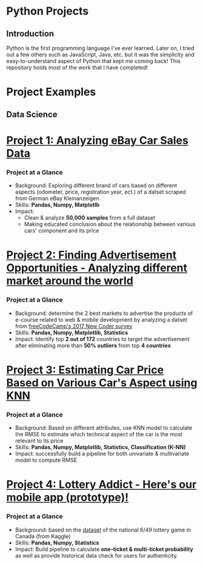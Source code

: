 # Python Projects

## Introduction

Python is the first programming language I've ever learned. Later on, I tried out a few others such as JavaScript, Java, etc. but it was the simplicity and easy-to-understand aspect of Python that kept me coming back! This repository holds most of the work that I have completed!

# Project Examples

## Data Science

# [Project 1: Analyzing eBay Car Sales Data](https://github.com/jtran2509/Jade_Projects/blob/main/Python/Data%20Science/Explore%20eBay%20Car%20Sales/Analyzing%20eBay%20Car%20Sales%20Data.ipynb)

### Project at a Glance

- Background: Exploring different brand of cars based on different aspects (odometer, price, registration year, ect.) of a datset scraped from German eBay Kleinanzeigen.
- Skills: **Pandas, Numpy, Matplotlb**
- Impact: 
  - Clean & analyze **50,000 samples** from a full dataset
  - Making educated conclusion about the relationship between various cars' component and its price

# [Project 2: Finding Advertisement Opportunities - Analyzing different market around the world](https://github.com/jtran2509/best-market-to-advertise)

### Project at a Glance

- Background: determine the 2 best markets to advertise the products of e-course related to web & mobile development by analyzing a datset from [freeCodeCamp's 2017 New Coder survey](https://www.freecodecamp.org/news/we-asked-20-000-people-who-they-are-and-how-theyre-learning-to-code-fff5d668969/)
- Skills: **Pandas, Numpy, Matplotlib, Statistics**
- Impact: Identify top **2 out of 172** countries to target the advertisement after eliminating more than **50% outliers** from top **4 countries**

# [Project 3: Estimating Car Price Based on Various Car's Aspect using KNN](https://github.com/jtran2509/estimate-car-price)

### Project at a Glance
- Background: Based on different attributes, use KNN model to calculate the RMSE to estimate which technical aspect of the car is the most relevant to its price
- Skills: **Pandas, Numpy, Matplotlib, Statistics, Classification (K-NN)**
- Impact: successfully build a pipeline for both univariate & multivariate model to compute RMSE

# [Project 4: Lottery Addict - Here's our mobile app (prototype)!](https://github.com/jtran2509/lottery-streamlit-heroku)

### Project at a Glance
- Background: based on the [dataset](https://www.kaggle.com/datascienceai/lottery-dataset) of the national 6/49 lottery game in Canada (from Kaggle)
- Skills: **Pandas, Numpy, Statistics**
- Impact: Build pipeline to calculate **one-ticket & multi-ticket probability** as well as provide historical data check for users for authenticity.
